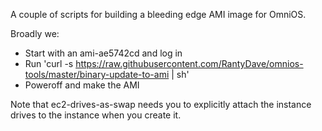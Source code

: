 A couple of scripts for building a bleeding edge AMI image for OmniOS.

Broadly we:

* Start with an ami-ae5742cd and log in
* Run 'curl -s https://raw.githubusercontent.com/RantyDave/omnios-tools/master/binary-update-to-ami | sh'
* Poweroff and make the AMI

Note that ec2-drives-as-swap needs you to explicitly attach the instance drives to the instance when you create it.
